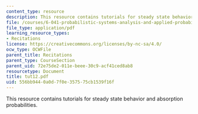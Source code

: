 ```yaml
---
content_type: resource
description: This resource contains tutorials for steady state behavior and absorption  probabilities.
file: /courses/6-041-probabilistic-systems-analysis-and-applied-probability-spring-2006/556bb9440a0d7f0e357575cb1539f16f_tut12.pdf
file_type: application/pdf
learning_resource_types:
- Recitations
license: https://creativecommons.org/licenses/by-nc-sa/4.0/
ocw_type: OCWFile
parent_title: Recitations
parent_type: CourseSection
parent_uid: 72e75de2-011e-beee-30c9-acf41ced8ab8
resourcetype: Document
title: tut12.pdf
uid: 556bb944-0a0d-7f0e-3575-75cb1539f16f
---
```

This resource contains tutorials for steady state behavior and absorption  probabilities.